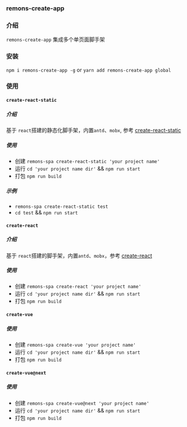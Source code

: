 ### remons-create-app

### 介绍

`remons-create-app` 集成多个单页面脚手架

### 安装

`npm i remons-create-app -g` or `yarn add remons-create-app global`

### 使用

#### `create-react-static`

##### 介绍

基于 `react`搭建的静态化脚手架，内置`antd`、`mobx`, 参考 [create-react-static](https://gitee.com/Remons/create-react-static)

##### 使用

- 创建 `remons-spa create-react-static 'your project name'`
- 运行 `cd 'your project name dir'` && `npm run start`
- 打包 `npm run build`

##### 示例

- `remons-spa create-react-static test`
- `cd test` && `npm run start`

#### `create-react`

##### 介绍

基于 `react`搭建的脚手架，内置`antd`、`mobx`，参考 [create-react](https://gitee.com/Remons/create-react)

##### 使用

- 创建 `remons-spa create-react 'your project name'`
- 运行 `cd 'your project name dir'` && `npm run start`
- 打包 `npm run build`

#### `create-vue`

##### 使用

- 创建 `remons-spa create-vue 'your project name'`
- 运行 `cd 'your project name dir'` && `npm run start`
- 打包 `npm run build`

#### `create-vue@next`

##### 使用

- 创建 `remons-spa create-vue@next 'your project name'`
- 运行 `cd 'your project name dir'` && `npm run start`
- 打包 `npm run build`